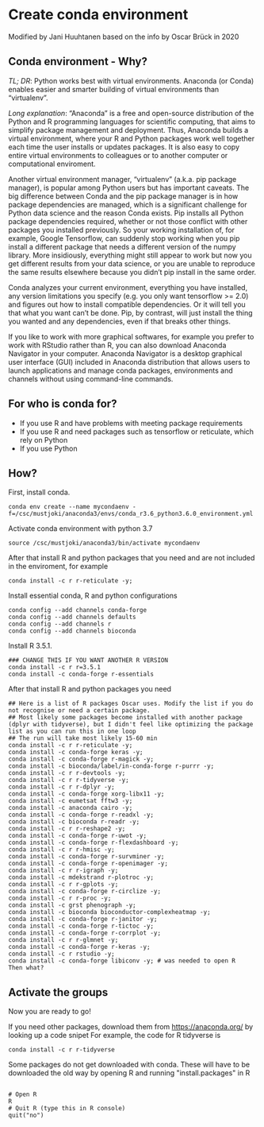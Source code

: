 # Create conda environment

Modified by Jani Huuhtanen based on the info by Oscar Brück in 2020

## Conda environment - Why?

*TL; DR*: Python works best with virtual environments. Anaconda (or Conda) enables easier and smarter building of virtual environments than “virtualenv”.

*Long explanation*: “Anaconda” is a free and open-source distribution of the Python and R programming languages for scientific computing, that aims to simplify package management and deployment. Thus, Anaconda builds a virtual environment, where your R and Python packages work well together each time the user installs or updates packages. It is also easy to copy entire virtual environments to colleagues or to another computer or computational enviroment.

Another virtual environment manager, “virtualenv” (a.k.a. pip package manager), is popular among Python users but has important caveats. The big difference between Conda and the pip package manager is in how package dependencies are managed, which is a significant challenge for Python data science and the reason Conda exists. Pip installs all Python package dependencies required, whether or not those conflict with other packages you installed previously. So your working installation of, for example, Google Tensorflow, can suddenly stop working when you pip install a different package that needs a different version of the numpy library. More insidiously, everything might still appear to work but now you get different results from your data science, or you are unable to reproduce the same results elsewhere because you didn’t pip install in the same order.

Conda analyzes your current environment, everything you have installed, any version limitations you specify (e.g. you only want tensorflow >= 2.0) and figures out how to install compatible dependencies. Or it will tell you that what you want can’t be done. Pip, by contrast, will just install the thing you wanted and any dependencies, even if that breaks other things.

If you like to work with more graphical softwares, for example you prefer to work with RStudio rather than R, you can also download Anaconda Navigator in your computer. Anaconda Navigator is a desktop graphical user interface (GUI) included in Anaconda distribution that allows users to launch applications and manage conda packages, environments and channels without using command-line commands.

## For who is conda for?
* If you use R and have problems with meeting package requirements
* If you use R and need packages such as tensorflow or reticulate, which rely on Python
* If you use Python

## How?

First, install conda. 

```
conda env create --name mycondaenv -f=/csc/mustjoki/anaconda3/envs/conda_r3.6_python3.6.0_environment.yml
```

Activate conda environment with python 3.7

```
source /csc/mustjoki/anaconda3/bin/activate mycondaenv

```

After that install R and python packages that you need and are not included in the enviroment, for example

```
conda install -c r r-reticulate -y;
```

Install essential conda, R and python configurations

```
conda config --add channels conda-forge
conda config --add channels defaults
conda config --add channels r
conda config --add channels bioconda
```

Install R 3.5.1.

```
### CHANGE THIS IF YOU WANT ANOTHER R VERSION
conda install -c r r=3.5.1
conda install -c conda-forge r-essentials
```

After that install R and python packages you need

```
## Here is a list of R packages Oscar uses. Modify the list if you do not recognise or need a certain package.
## Most likely some packages become installed with another package (dplyr with tidyverse), but I didn't feel like optimizing the package list as you can run this in one loop
## The run will take most likely 15-60 min
conda install -c r r-reticulate -y;
conda install -c conda-forge keras -y;
conda install -c conda-forge r-magick -y;
conda install -c bioconda/label/in-conda-forge r-purrr -y;
conda install -c r r-devtools -y;
conda install -c r r-tidyverse -y;
conda install -c r r-dplyr -y;
conda install -c conda-forge xorg-libx11 -y;
conda install -c eumetsat fftw3 -y;
conda install -c anaconda cairo -y;
conda install -c conda-forge r-readxl -y;
conda install -c bioconda r-readr -y;
conda install -c r r-reshape2 -y;
conda install -c conda-forge r-uwot -y;
conda install -c conda-forge r-flexdashboard -y;
conda install -c r r-hmisc -y;
conda install -c conda-forge r-survminer -y;
conda install -c conda-forge r-openimager -y;
conda install -c r r-igraph -y;
conda install -c mdekstrand r-plotroc -y;
conda install -c r r-gplots -y;
conda install -c conda-forge r-circlize -y;
conda install -c r r-proc -y;
conda install -c grst phenograph -y;
conda install -c bioconda bioconductor-complexheatmap -y;
conda install -c conda-forge r-janitor -y;
conda install -c conda-forge r-tictoc -y;
conda install -c conda-forge r-corrplot -y;
conda install -c r r-glmnet -y;
conda install -c conda-forge r-keras -y;
conda install -c r rstudio -y;
conda install -c conda-forge libiconv -y; # was needed to open R
Then what?

```

## Activate the groups

Now you are ready to go!

If you need other packages, download them from https://anaconda.org/ by looking up a code snipet
For example, the code for R tidyverse is
```
conda install -c r r-tidyverse
```

Some packages do not get downloaded with conda. These will have to be downloaded the old way by opening R and running "install.packages" in R

```

# Open R
R
# Quit R (type this in R console)
quit("no")

```
